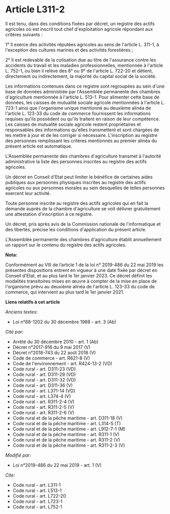 # Article L311-2

Il est tenu, dans des conditions fixées par décret, un registre des actifs agricoles où est inscrit tout chef d'exploitation
agricole répondant aux critères suivants :

1° Il exerce des activités réputées agricoles au sens de l'article L. 311-1, à l'exception des cultures marines et des
activités forestières ;

2° Il est redevable de la cotisation due au titre de l'assurance contre les accidents du travail et les maladies
professionnelles, mentionnée à l'article L. 752-1, ou bien il relève des 8° ou 9° de l'article L. 722-20 et détient,
directement ou indirectement, la majorité du capital social de la société.

Les informations contenues dans ce registre sont regroupées au sein d'une base de données administrée par l'Assemblée
permanente des chambres d'agriculture mentionnée à l'article L. 513-1. Pour alimenter cette base de données, les caisses de
mutualité sociale agricole mentionnées à l'article L. 723-1 ainsi que l'organisme unique mentionné au deuxième alinéa de
l'article L. 123-33 du code de commerce fournissent les informations requises qu'ils possèdent ou qu'ils traitent en raison
de leur compétence. Les caisses de mutualité sociale agricole restent propriétaires et responsables des informations qu'elles
transmettent et sont chargées de les mettre à jour et de les corriger si nécessaire. L'inscription au registre des personnes
remplissant les critères mentionnés au premier alinéa du présent article est automatique.

L'Assemblée permanente des chambres d'agriculture transmet à l'autorité administrative la liste des personnes inscrites au
registre des actifs agricoles.

Un décret en Conseil d'Etat peut limiter le bénéfice de certaines aides publiques aux personnes physiques inscrites au
registre des actifs agricoles ou aux personnes morales au sein desquelles de telles personnes exercent leur activité.

Toute personne inscrite au registre des actifs agricoles qui en fait la demande auprès de la chambre d'agriculture se voit
délivrer gratuitement une attestation d'inscription à ce registre.

Un décret, pris après avis de la Commission nationale de l'informatique et des libertés, précise les conditions d'application
du présent article.

L'Assemblée permanente des chambres d'agriculture établit annuellement un rapport sur le contenu du registre des actifs
agricoles.

**Nota:**

Conformément au VIII de l’article 1 de la loi n° 2019-486 du 22 mai 2019 les présentes dispositions entrent en vigueur à une
date fixée par décret en Conseil d'Etat, et au plus tard le 1er janvier 2023. Ce décret définit les modalités transitoires
mises en œuvre à compter de la mise en place de l'organisme prévu au deuxième alinéa de l'article L. 123-33 du code de
commerce, qui intervient au plus tard le 1er janvier 2021.

**Liens relatifs à cet article**

_Anciens textes_:

  - Loi n°88-1202 du 30 décembre 1988 - art. 3 (Ab)

_Cité par_:

  - Arrêté du 30 décembre 2010 - art. 1 (Ab)
  - Décret n°2017-916 du 9 mai 2017 (V)
  - Décret n°2018-743 du 22 août 2018 (V)
  - Code de commerce - art. R621-8 (V)
  - Code de l'environnement - art. R424-13-2 (VD)
  - Code rural - art. D311-23 (VD)
  - Code rural - art. D311-29 (VD)
  - Code rural - art. D311-32 (VD)
  - Code rural - art. D311-36 (V)
  - Code rural - art. L371-14 (VD)
  - Code rural - art. L374-4 (V)
  - Code rural - art. R311-2-4 (V)
  - Code rural - art. R311-2-5 (V)
  - Code rural - art. R311-2-6 (V)
  - Code rural et de la pêche maritime - art. D311-18 (V)
  - Code rural et de la pêche maritime - art. L314-5 (T)
  - Code rural et de la pêche maritime - art. L912-7-1 (M)
  - Code rural et de la pêche maritime - art. R311-1 (V)
  - Code rural et de la pêche maritime - art. R311-2 (V)
  - Code rural et de la pêche maritime - art. R311-2-3 (V)

_Modifié par_:

  - Loi n°2019-486 du 22 mai 2019 - art. 1 (V)

_Cite_:

  - Code rural - art. L311-1
  - Code rural - art. L513-1
  - Code rural - art. L722-20
  - Code rural - art. L723-1
  - Code rural - art. L752-1
